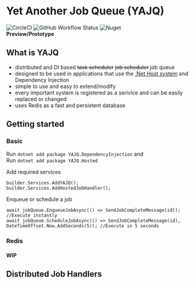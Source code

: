 # Yet Another Job Queue (YAJQ)

![CircleCI](https://img.shields.io/circleci/build/github/joshua211/YAJQ.Net/master?style=flat-square)
![GitHub Workflow Status](https://img.shields.io/github/workflow/status/joshua211/YAJQ.net/cd?label=deploy&style=flat-square)
![Nuget](https://img.shields.io/nuget/v/YAJQ.Core?style=flat-square)
<br/>
**Preview/Prototype**

## What is YAJQ
* distributed and DI based ~~task scheduler~~ ~~job scheduler~~ job queue
* designed to be used in applications that use the [.Net Host system](https://learn.microsoft.com/en-us/dotnet/core/extensions/generic-host) and Dependency Injection 
* simple to use and easy to extend/modify
* every important system is registered as a serivice and can be easily replaced or changed
* uses Redis as a fast and persistent database

## Getting started

### Basic

Run ``dotnet add package YAJQ.DependencyInjection`` and <br>
Run ``dotnet add package YAJQ.Hosted``

Add required services
```
builder.Services.AddYAJQ();
builder.Services.AddHostedJobHandler();
```

Enqueue or schedule a job
```
await jobQueue.EnqueueJobAsync(() => SendJobCompleteMessage(id)); //Execute instantly
await jobQueue.ScheduleJobAsync(() => SendJobCompleteMessage(id), DateTimeOffset.Now.AddSeconds(5)); //Execute in 5 seconds

```

### Redis
#### WIP

## Distributed Job Handlers
